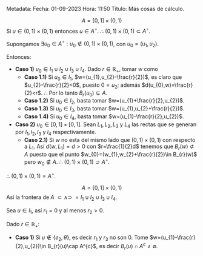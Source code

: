 Metadata:
Fecha: 01-09-2023
Hora: 11:50
Título: Más cosas de cálculo.

$$A=[0,1]\times(0,1)$$
Si $u\in(0,1)\times(0,1)$ entonces $u\in A^{\circ}$.
$\therefore$ $(0,1)\times(0,1)\subset A^{\circ}$.

Supongamos $\exists u_{0}\in A^{\circ}:u_{0}\notin(0,1)\times(0,1)$, con $u_{0}=(u_{1},u_{2})$.

Entonces:
- **Caso 1)** $u_{0}\in l_{1}\cup l_{2}\cup l_{3}\cup l_{4}$.
	Dado $r\in\mathbb{R}_{+}$, tomar $w$ como
	- **Caso 1.1)** Si $u_{0}\in l_{1}$, $w=(u_{1},u_{2}-\frac{r}{2})$, es claro que $u_{2}-\frac{r}{2}<0$, puesto $0=u_{2}$; además $d(u_{0},w)=\frac{r}{2}<r$. 
	  $\therefore$ Por lo tanto $B_{r}(u_{0})\subsetneq A$.
	- **Caso 1.2)** Si $u_{0}\in l_{2}$, basta tomar $w=(u_{1}+\frac{r}{2},u_{2})$.
	- **Caso 1.3)** Si $u_{0}\in l_{3}$, basta tomar $w=(u_{1},u_{2}+\frac{r}{2})$.
	- **Caso 1.4)** Si $u_{0}\in l_{4}$, basta tomar $w=(u_{1}-\frac{r}{2},u_{2})$.
- **Caso 2)** $u_{0}\in[0,1]\times[0,1]$. Sean $L_{1},L_{2},L_{3}$ y $L_{4}$ las rectas que se generan por $l_{1},l_{2},l_{3}$ y $l_{4}$ respectivamente.
	- **Caso 2.1)** Si $w$ no esta del mismo lado que $(0,1)\times(0,1)$ con respecto a $L_{1}$.
	  Así $d(w,L_{1})=d>0$ con $r=\frac{1}{2}d$ tenemos que $B_{r}(w)\not\subset A$ puesto que el punto $w_{0}=(w_{1},w_{2}+\frac{r}{2})\in B_{r}(w)$ pero $w_{0}\notin A$.
	$\therefore$ $(0,1)\times(0,1)\supset A^{\circ}$.

$\therefore$ $(0,1)\times(0,1)=A^\circ$.


$$A=[0,1]\times(0,1)$$
Así la frontera de $A$ $\subset\land\supset$ $=l_{1}\cup l_{2}\cup l_{3}\cup l_{4}$.

Sea $u\in l_{1}$, así $r_{1}=0$ y al menos $r_{2}>0$.

Dado $r\in\mathbb{R}_{+}$:
- **Caso 1)** Si $u\notin\{e_{2},\theta\}$, es decir $r_{1}$ y $r_{3}$ no son $0$. Tome $w=(u_{1}-\frac{r}{2},u_{2})\in B_{r}(u)\cap A^{c}$, es decir $B_{r}(u)\cap A^c\neq\emptyset$.
